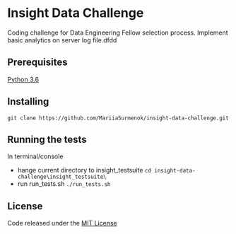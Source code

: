 # Insight Data Challenge
Coding challenge for Data Engineering Fellow selection process. Implement basic analytics on server log file.dfdd

## Prerequisites
[Python 3.6](https://www.python.org/downloads/)

## Installing 
`git clone https://github.com/MariiaSurmenok/insight-data-challenge.git`

## Running the tests
In terminal/console
* hange current directory to insight_testsuite
`cd insight-data-challenge\insight_testsuite\`
* run run_tests.sh
`./run_tests.sh`

## License
Code released under the [MIT License](https://github.com/MariiaSurmenok/insight-data-challenge/blob/master/LICENSE)
